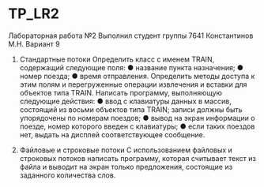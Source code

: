 # TP_LR2
Лабораторная работа №2 
Выполнил студент группы 7641 Константинов М.Н.
Вариант 9
1. Стандартные потоки
Определить класс с именем TRAIN, содержащий следующие поля: 
● название пункта назначения;
● номер поезда;
● время отправления. Определить методы доступа к этим полям 
и перегруженные операции извлечения и вставки для объектов типа TRAIN. Написать программу, выполняющую следующие действия:
● ввод с клавиатуры данных в массив, состоящий из восьми объектов типа TRAIN; записи должны быть упорядочены по номерам поездов;
● вывод на экран информации о поезде, номер которого введен с клавиатуры;
● если таких поездов нет, выдать на дисплей соответствующее сообщение.

2. Файловые и строковые потоки
С использованием файловых и строковых потоков написать программу,
которая считывает текст из файла и выводит на экран только предложения, состоящие из заданного количества слов.
